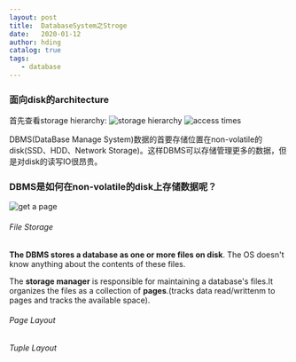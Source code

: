 ```yaml
---
layout: post
title:  DatabaseSystem之Stroge
date:   2020-01-12
author: hding
catalog: true
tags:
   - database
---
```

### 面向disk的architecture  
首先查看storage hierarchy:
![storage hierarchy](https://blobscdn.gitbook.com/v0/b/gitbook-28427.appspot.com/o/assets%2F-LMjQD5UezC9P8miypMG%2F-LY_HB8UaEfE1efciC8V%2F-LY_K0SNgM4yb-lsVBlJ%2FScreen%20Shot%202019-02-13%20at%201.28.29%20PM.jpg?alt=media&token=8cd28260-ebb5-4729-8a41-732675a64afc)
![access times](https://blobscdn.gitbook.com/v0/b/gitbook-28427.appspot.com/o/assets%2F-LMjQD5UezC9P8miypMG%2F-LY_HB8UaEfE1efciC8V%2F-LY_Kgs6xp4XVNA9n-FF%2FScreen%20Shot%202019-02-13%20at%201.31.21%20PM.jpg?alt=media&token=f4dade9f-4870-4c87-83bb-bd419e087ce1)


DBMS(DataBase Manage System)数据的首要存储位置在non-volatile的disk(SSD、HDD、Network Storage)。这样DBMS可以存储管理更多的数据，但是对disk的读写IO很昂贵。


### DBMS是如何在non-volatile的disk上存储数据呢？
![get a page](../img/DisOrientedDBMS.png)

###### File Storage  
**The DBMS stores a database as one or more files on disk**. The OS doesn't know anything about the contents of these files.  

The **storage manager** is responsible for maintaining a database's files.It organizes the files as a collection of **pages**.(tracks data read/writtenm to pages and tracks the available space).





###### Page Layout

###### Tuple Layout 











  











	














































